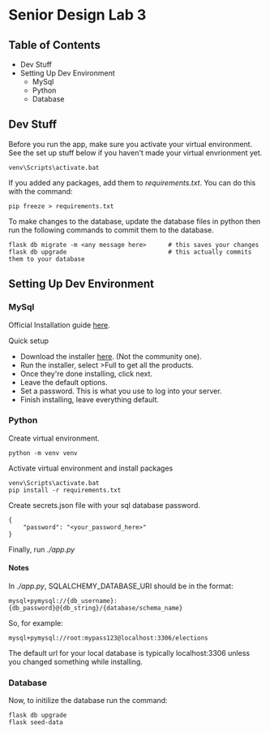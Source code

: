 # Senior Design Lab 3

## Table of Contents
 - Dev Stuff
 - Setting Up Dev Environment
    - MySql
    - Python
    - Database

## Dev Stuff
Before you run the app, make sure you activate your virtual environment. See the set up stuff below if you haven't made your virtual envrionment yet.
```
venv\Scripts\activate.bat
```

If you added any packages, add them to *requirements.txt*. You can do this with the command:
```
pip freeze > requirements.txt
```

To make changes to the database, update the database files in python then run the following commands to commit them to the database.
```
flask db migrate -m <any message here>      # this saves your changes
flask db upgrade                            # this actually commits them to your database
```

## Setting Up Dev Environment
### MySql

Official Installation guide [here](https://dev.mysql.com/doc/mysql-installation-excerpt/5.7/en/installing.html).

Quick setup
- Download the installer [here](https://dev.mysql.com/downloads/installer/). (Not the community one).
- Run the installer, select >Full to get all the products.
- Once they're done installing, click next.
- Leave the default options.
- Set a password. This is what you use to log into your server.
- Finish installing, leave everything default.

### Python

Create virtual environment.
```
python -m venv venv
```

Activate virtual environment and install packages
```
venv\Scripts\activate.bat
pip install -r requirements.txt
```

Create secrets.json file with your sql database password.
```
{
    "password": "<your_password_here>"
}
```

Finally, run *./app.py*

#### Notes

In *./app.py*, SQLALCHEMY_DATABASE_URI should be in the format: 
```
mysql+pymysql://{db_username}:{db_password}@{db_string}/{database/schema_name}
```

So, for example:
```
mysql+pymysql://root:mypass123@localhost:3306/elections
```

The default url for your local database is typically localhost:3306 unless you changed something while installing.

### Database

Now, to initilize the database run the command:

```
flask db upgrade
flask seed-data
```
